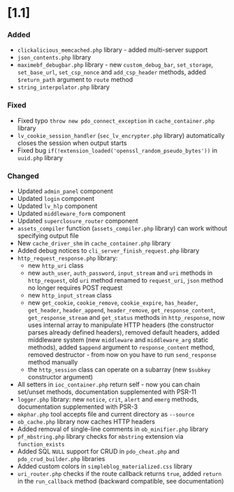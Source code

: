 # [1.1]

### Added

- `clickalicious_memcached.php` library - added multi-server support
- `json_contents.php` library
- `maximebf_debugbar.php` library - new `custom_debug_bar`, `set_storage`, `set_base_url`, `set_csp_nonce` and `add_csp_header` methods, added `$return_path` argument to `route` method
- `string_interpolator.php` library

### Fixed

- Fixed typo `throw new pdo_connect_exception` in `cache_container.php` library
- `lv_cookie_session_handler` (`sec_lv_encrypter.php` library) automatically closes the session when output starts
- Fixed bug `if(!extension_loaded('openssl_random_pseudo_bytes'))` in `uuid.php` library

### Changed

- Updated `admin_panel` component
- Updated `login` component
- Updated `lv_hlp` component
- Updated `middleware_form` component
- Updated `superclosure_router` component
- `assets_compiler` function (`assets_compiler.php` library) can work without specifying output file
- New `cache_driver_shm` in `cache_container.php` library
- Added debug notices to `cli_server_finish_request.php` library
- `http_request_response.php` library:
	* new `http_uri` class
	* new `auth_user`, `auth_password`, `input_stream` and `uri` methods in `http_request`, old `uri` method renamed to `request_uri`, `json` method no longer requires POST request
	* new `http_input_stream` class
	* new `get_cookie`, `cookie_remove`, `cookie_expire`, `has_header`, `get_header`, `header_append`, `header_remove`, `get_response_content`, `get_response_stream` and `get_status` methods in `http_response`, now uses internal array to manipulate HTTP headers (the constructor parses already defined headers), removed default headers, added middleware system (new `middleware` and `middleware_arg` static methods), added `$append` argument to `response_content` method, removed destructor - from now on you have to run `send_response` method manually
	* the `http_session` class can operate on a subarray (new `$subkey` constructor argument)
- All setters in `ioc_container.php` return self - now you can chain set/unset methods, documentation supplemented with PSR-11
- `logger.php` library: new `notice`, `crit`, `alert` and `emerg` methods, documentation supplemented with PSR-3
- `mkphar.php` tool accepts file and current directory as `--source`
- `ob_cache.php` library now caches HTTP headers
- Added removal of single-line comments in `ob_minifier.php` library
- `pf_mbstring.php` library checks for `mbstring` extension via `function_exists`
- Added SQL `NULL` support for CRUD in `pdo_cheat.php` and `pdo_crud_builder.php` libraries
- Added custom colors in `simpleblog_materialized.css` library
- `uri_router.php` checks if the route callback returns `true`, added `return` in the `run_callback` method (backward compatible, see documentation)
